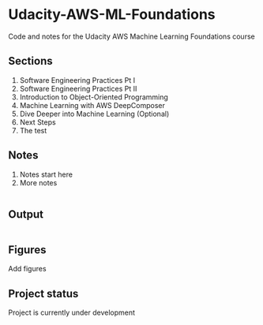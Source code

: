 # Udacity-AWS-ML-Foundations

Code and notes for the Udacity AWS Machine Learning Foundations course

## Sections

1. Software Engineering Practices Pt I
2. Software Engineering Practices Pt II
3. Introduction to Object-Oriented Programming
4. Machine Learning with AWS DeepComposer
5. Dive Deeper into Machine Learning (Optional)
6. Next Steps
7. The test

## Notes

1. Notes start here
2. More notes

```python
```

## Output

```markdown

```

## Figures

Add figures

## Project status

Project is currently under development
